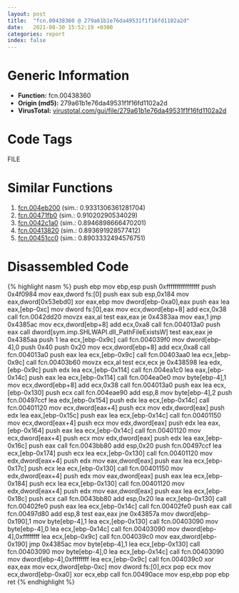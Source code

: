 ```yaml
---
layout: post
title:  "fcn.00438360 @ 279a61b1e76da49531f1f16fd1102a2d"
date:   2021-08-30 15:52:19 +0300
categories: report
index: false
---
```


# Generic Information
- **Function:** fcn.00438360
- **Origin (md5):** 279a61b1e76da49531f1f16fd1102a2d
- **VirusTotal:** [virustotal.com/gui/file/279a61b1e76da49531f1f16fd1102a2d][virustotal_ref]

# Code Tags
<span class="tag" id="FILE">FILE</span>


# Similar Functions

1. [fcn.004eb200][similar_1_ref] (sim.: 0.9331306361281704)
2. [fcn.00471fb0][similar_2_ref] (sim.: 0.91020290534029)
3. [fcn.0042c1a0][similar_3_ref] (sim.: 0.8946898666470201)
4. [fcn.00413820][similar_4_ref] (sim.: 0.893691928577412)
5. [fcn.00451cc0][similar_5_ref] (sim.: 0.8903332494576751)


# Disassembled Code

{% highlight nasm %}
push ebp
mov ebp,esp
push 0xffffffffffffffff
push 0x4f0984
mov eax,dword fs:[0]
push eax
sub esp,0x184
mov eax,dword[0x53ebd0]
xor eax,ebp
mov dword[ebp-0xa0],eax
push eax
lea eax,[ebp-0xc]
mov dword fs:[0],eax
mov ecx,dword[ebp+8]
add ecx,0x38
call fcn.0042dd20
movzx eax,al
test eax,eax
je 0x4383aa
mov eax,1
jmp 0x4385ac
mov ecx,dword[ebp+8]
add ecx,0xa8
call fcn.004013a0
push eax
call dword[sym.imp.SHLWAPI.dll_PathFileExistsW]
test eax,eax
je 0x4385aa
push 1
lea ecx,[ebp-0x9c]
call fcn.004039f0
mov dword[ebp-4],0
push 0x40
push 0x20
mov ecx,dword[ebp+8]
add ecx,0xa8
call fcn.004013a0
push eax
lea ecx,[ebp-0x9c]
call fcn.00403aa0
lea ecx,[ebp-0x9c]
call fcn.00403b60
movzx ecx,al
test ecx,ecx
je 0x438598
lea edx,[ebp-0x9c]
push edx
lea ecx,[ebp-0x114]
call fcn.004ea1c0
lea eax,[ebp-0x14c]
push eax
lea ecx,[ebp-0x114]
call fcn.004ea0e0
mov byte[ebp-4],1
mov ecx,dword[ebp+8]
add ecx,0x38
call fcn.004013a0
push eax
lea ecx,[ebp-0x130]
push ecx
call fcn.004eae90
add esp,8
mov byte[ebp-4],2
push fcn.00497ccf
lea edx,[ebp-0x154]
push edx
lea ecx,[ebp-0x14c]
call fcn.00401120
mov ecx,dword[eax+4]
push ecx
mov edx,dword[eax]
push edx
lea eax,[ebp-0x15c]
push eax
lea ecx,[ebp-0x14c]
call fcn.00401150
mov ecx,dword[eax+4]
push ecx
mov edx,dword[eax]
push edx
lea eax,[ebp-0x164]
push eax
lea ecx,[ebp-0x14c]
call fcn.00401120
mov ecx,dword[eax+4]
push ecx
mov edx,dword[eax]
push edx
lea eax,[ebp-0x16c]
push eax
call fcn.0043bb80
add esp,0x20
push fcn.00497ccf
lea ecx,[ebp-0x174]
push ecx
lea ecx,[ebp-0x130]
call fcn.00401120
mov edx,dword[eax+4]
push edx
mov eax,dword[eax]
push eax
lea ecx,[ebp-0x17c]
push ecx
lea ecx,[ebp-0x130]
call fcn.00401150
mov edx,dword[eax+4]
push edx
mov eax,dword[eax]
push eax
lea ecx,[ebp-0x184]
push ecx
lea ecx,[ebp-0x130]
call fcn.00401120
mov edx,dword[eax+4]
push edx
mov eax,dword[eax]
push eax
lea ecx,[ebp-0x18c]
push ecx
call fcn.0043bb80
add esp,0x20
lea ecx,[ebp-0x130]
call fcn.00402fe0
push eax
lea ecx,[ebp-0x14c]
call fcn.00402fe0
push eax
call fcn.00497d80
add esp,8
test eax,eax
jne 0x43857a
mov dword[ebp-0x190],1
mov byte[ebp-4],1
lea ecx,[ebp-0x130]
call fcn.00403090
mov byte[ebp-4],0
lea ecx,[ebp-0x14c]
call fcn.00403090
mov dword[ebp-4],0xffffffff
lea ecx,[ebp-0x9c]
call fcn.004039c0
mov eax,dword[ebp-0x190]
jmp 0x4385ac
mov byte[ebp-4],1
lea ecx,[ebp-0x130]
call fcn.00403090
mov byte[ebp-4],0
lea ecx,[ebp-0x14c]
call fcn.00403090
mov dword[ebp-4],0xffffffff
lea ecx,[ebp-0x9c]
call fcn.004039c0
xor eax,eax
mov ecx,dword[ebp-0xc]
mov dword fs:[0],ecx
pop ecx
mov ecx,dword[ebp-0xa0]
xor ecx,ebp
call fcn.00490ace
mov esp,ebp
pop ebp
ret
{% endhighlight %}


[similar_1_ref]: /report/fcn.004eb200@279a61b1e76da49531f1f16fd1102a2d
[similar_2_ref]: /report/fcn.00471fb0@c60344b51fa39a329b92557d24ff7670
[similar_3_ref]: /report/fcn.0042c1a0@279a61b1e76da49531f1f16fd1102a2d
[similar_4_ref]: /report/fcn.00413820@279a61b1e76da49531f1f16fd1102a2d
[similar_5_ref]: /report/fcn.00451cc0@c60344b51fa39a329b92557d24ff7670
[virustotal_ref]: https://www.virustotal.com/gui/file/279a61b1e76da49531f1f16fd1102a2d